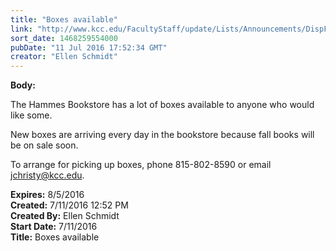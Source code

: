```yaml
---
title: "Boxes available"
link: "http://www.kcc.edu/FacultyStaff/update/Lists/Announcements/DispForm.aspx?ID=2245"
sort_date: 1468259554000
pubDate: "11 Jul 2016 17:52:34 GMT"
creator: "Ellen Schmidt"
---
```


<div><b>Body:</b> <div class="ExternalClass4BCF3107A82E46F89DD11B3F27FA7222"><p>​The Hammes Bookstore has a lot of boxes available to anyone who would like some.</p>
<p>New boxes are arriving every day in the bookstore because fall books will be on sale soon.</p>
<p>To arrange for picking up boxes, phone 815-802-8590 or email <a href="mailto:jchristy@kcc.edu">jchristy@kcc.edu</a>.</p></div></div>
<div><b>Expires:</b> 8/5/2016</div>
<div><b>Created:</b> 7/11/2016 12:52 PM</div>
<div><b>Created By:</b> Ellen Schmidt</div>
<div><b>Start Date:</b> 7/11/2016</div>
<div><b>Title:</b> Boxes available</div>
